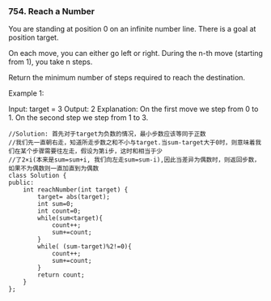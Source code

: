 ### 754. Reach a Number

 You are standing at position 0 on an infinite number line. There is a goal at position target.

On each move, you can either go left or right. During the n-th move (starting from 1), you take n steps.

Return the minimum number of steps required to reach the destination.

Example 1:

Input: target = 3
Output: 2
Explanation:
On the first move we step from 0 to 1.
On the second step we step from 1 to 3.

```
//Solution: 首先对于target为负数的情况，最小步数应该等同于正数
//我们先一直朝右走，知道所走步数之和不小与target.当sum-target大于0时，则意味着我们在某个步骤需要往左走，假设为第i步，这时和相当于少
//了2×i(本来是sum=sum+i, 我们向左走sum=sum-i),因此当差异为偶数时，则返回步数，如果不为偶数则一直加直到为偶数
class Solution {
public:
    int reachNumber(int target) {
        target= abs(target);
        int sum=0;
        int count=0;
        while(sum<target){
            count++;
            sum+=count;
        }
        while( (sum-target)%2!=0){
            count++;
            sum+=count;
        }
        return count;
    }
};

```
